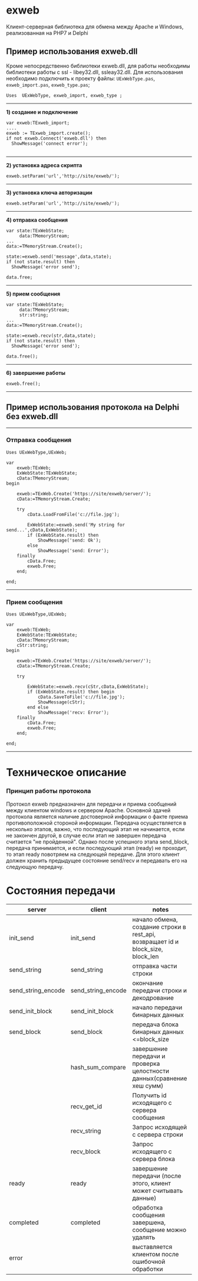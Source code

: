 # exweb
Клиент-серверная библиотека для обмена между Apache и Windows, реализованная на PHP7 и Delphi

## Пример использования exweb.dll
Кроме непосредственно библиотеки exweb.dll, для работы необходимы библиотеки работы с ssl - libey32.dll, ssleay32.dll.
Для использования необходимо подключить к проекту файлы: `UExWebType.pas`, `exweb_import.pas`, `exweb_type.pas`;
```
Uses  UExWebType, exweb_import, exweb_type ;

```
----
**1) создание и подключение**
```
var exweb:TExweb_import;
....
exweb := TExweb_import.create();
if not exweb.Connect('exweb.dll') then
  ShowMessage('connect error');
  
```
----
**2) установка адреса скрипта**
```
exweb.setParam('url','http://site/exweb/');
```
----
**3) установка ключа авторизации**
```
exweb.setParam('url','http://site/exweb/');
```
----
**4) отправка сообщения**
```
var state:TExWebState;
     data:TMemoryStream;
...
data:=TMemoryStream.Create();

state:=exweb.send('message',data,state);
if (not state.result) then
  ShowMessage('error send');
  
data.free;  
```
----
**5) прием сообщения**
```
var state:TExWebState;
     data:TMemoryStream;
     str:string;
...
data:=TMemoryStream.Create();

state:=exweb.recv(str,data,state);
if (not state.result) then
  ShowMessage('error send');
  
data.free();  
```
----
**6) завершение работы**
```
exweb.free();
```
---

## Пример использования протокола на Delphi без exweb.dll 
---
### Отправка сообщения
```
Uses UExWebType,UExWeb;

var
    exweb:TExWeb;
    ExWebState:TExWebState;
    cData:TMemoryStream;
begin

    exweb:=TExWeb.Create('https://site/exweb/server/');
    cData:=TMemoryStream.Create;

    try
        cData.LoadFromFile('c://file.jpg');

        ExWebState:=exweb.send('My string for send...',cData,ExWebState);
        if (ExWebState.result) then
            ShowMessage('send: Ok');
        else
            ShowMessage('send: Error');
    finally
        cData.Free;
        exweb.Free;
    end;

end;

```
---
### Прием сообщения
```
Uses UExWebType,UExWeb;

var
    exweb:TExWeb;
    ExWebState:TExWebState;
    cData:TMemoryStream;
    cStr:string;
begin

    exweb:=TExWeb.Create('https://site/exweb/server/');
    cData:=TMemoryStream.Create;

    try

        ExWebState:=exweb.recv(cStr,cData,ExWebState);
        if (ExWebState.result) then begin
            cData.SaveToFile('c://file.jpg');
            ShowMessage(cStr);
        end else
            ShowMessage('recv: Error');
    finally
        cData.Free;
        exweb.Free;
    end;

end;

```
---

# Техническое описание
### Принцип работы протокола
Протокол exweb предназначен для передачи и приема сообщений между клиентом windows и сервером Apache.
Основной здачей протокола является наличие достоверной информации о факте приема противоположной стороной информации.
Передача осуществляется в несколько этапов, важно, что последующий этап не начинается, если не закончен другой, в случае
если этап не завершен передача считается "не пройденной". Однако после успешного этапа send_block, передача принимается,
и если последующий этап (ready) не проходит, то этап ready повотряем на следующей передаче. Для этого клиент должен 
хранить предыдущее состояние send/recv и передавать его на следующую передачу.

# Состояния передачи

|server|client|notes|
|------|------|-----|
|init_send          |init_send          |начало обмена, создание строки в rest_api, возвращает id и block_size, block_len|
|send_string        |send_string        |отправка части строки|
|send_string_encode |send_string_encode |окончание передачи строки и декодрование|
|send_init_block    |send_init_block    |начало передачи бинарных данных|
|send_block         |send_block         |передача блока бинарных данных <=block_size|
|                   |hash_sum_compare   |завершение передачи и проверка целостности данных(сравнение хеш сумм)|
|                   |recv_get_id        |Получить id исходящего с сервера сообщения|
|                   |recv_string        |Запрос исходящей с сервера строки|
|                   |recv_block         |Запрос исходящего с сервера блока|
|ready              |ready              |завершение передачи (после этого, клиент может считывать данные)|
|completed          |completed          |обработка сообщения завершена, сообщение можно удалять|
|error              |                   |выставляется клиентом после ошибочной обработки|




